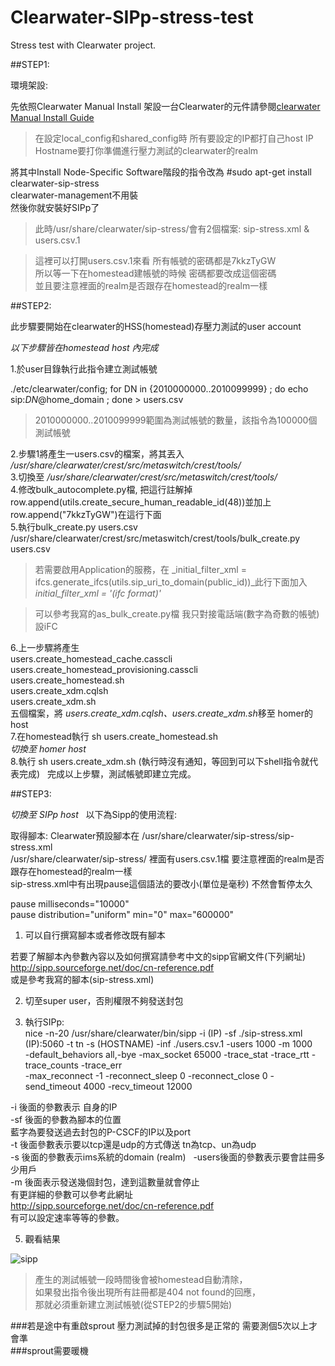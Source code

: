 # Clearwater-SIPp-stress-test
Stress test with Clearwater project.


##STEP1:

環境架設:

先依照Clearwater Manual Install 架設一台Clearwater的元件請參閱[clearwater Manual Install Guide](http://clearwater.readthedocs.io/en/stable/Manual_Install.html )  
>在設定local_config和shared_config時 所有要設定的IP都打自己host IP  
>Hostname要打你準備進行壓力測試的clearwater的realm

將其中Install Node-Specific Software階段的指令改為
    #sudo apt-get install clearwater-sip-stress    
clearwater-management不用裝  
然後你就安裝好SIPp了  
>此時/usr/share/clearwater/sip-stress/會有2個檔案: sip-stress.xml & users.csv.1     

>這裡可以打開users.csv.1來看 所有帳號的密碼都是7kkzTyGW  
>所以等一下在homestead建帳號的時候 密碼都要改成這個密碼  
>並且要注意裡面的realm是否跟存在homestead的realm一樣  

##STEP2:

此步驟要開始在clearwater的HSS(homestead)存壓力測試的user account  

*以下步驟皆在homestead host 內完成* 

1.於user目錄執行此指令建立測試帳號  

./etc/clearwater/config; for DN in {2010000000..2010099999} ; do echo sip:$DN@$home_domain ; done > users.csv     

>2010000000..2010099999範圍為測試帳號的數量，該指令為100000個測試帳號  

2.步驟1將產生一users.csv的檔案，將其丟入 */usr/share/clearwater/crest/src/metaswitch/crest/tools/*  
3.切換至 */usr/share/clearwater/crest/src/metaswitch/crest/tools/*  
4.修改bulk_autocomplete.py檔, 把這行註解掉row.append(utils.create_secure_human_readable_id(48))並加上row.append("7kkzTyGW")在這行下面  
5.執行bulk_create.py users.csv  
/usr/share/clearwater/crest/src/metaswitch/crest/tools/bulk_create.py users.csv    
>若需要啟用Application的服務，在
_initial_filter_xml = ifcs.generate_ifcs(utils.sip_uri_to_domain(public_id))_此行下面加入
_initial_filter_xml = '(ifc format)'_

>可以參考我寫的as_bulk_create.py檔 我只對接電話端(數字為奇數的帳號)設iFC

6.上一步驟將產生  
users.create_homestead_cache.casscli  
users.create_homestead_provisioning.casscli  
users.create_homestead.sh  
users.create_xdm.cqlsh  
users.create_xdm.sh  
五個檔案，將 *users.create_xdm.cqlsh、users.create_xdm.sh*移至 homer的host  
7.在homestead執行 sh users.create_homestead.sh   
*切換至 homer host*  
8.執行 sh users.create_xdm.sh (執行時沒有通知，等回到可以下shell指令就代表完成)  
完成以上步驟，測試帳號即建立完成。  


##STEP3:

*切換至 SIPp host*  
以下為Sipp的使用流程:

取得腳本:
Clearwater預設腳本在 /usr/share/clearwater/sip-stress/sip-stress.xml  
/usr/share/clearwater/sip-stress/ 裡面有users.csv.1檔 要注意裡面的realm是否跟存在homestead的realm一樣  
sip-stress.xml中有出現pause這個語法的要改小(單位是毫秒) 不然會暫停太久  

pause milliseconds="10000"    
pause distribution="uniform" min="0" max="600000"    

1.	可以自行撰寫腳本或者修改既有腳本

若要了解腳本內參數內容以及如何撰寫請參考中文的sipp官網文件(下列網址)  
http://sipp.sourceforge.net/doc/cn-reference.pdf  
或是參考我寫的腳本(sip-stress.xml)  

2.	切至super user，否則權限不夠發送封包  

3.	執行SIPp:  
nice -n-20 /usr/share/clearwater/bin/sipp -i (IP) -sf ./sip-stress.xml \
(IP):5060 -t tn -s (HOSTNAME) -inf ./users.csv.1 -users 1000 -m 1000 \
-default_behaviors all,-bye -max_socket 65000 -trace_stat -trace_rtt -trace_counts -trace_err \
-max_reconnect -1 -reconnect_sleep 0 -reconnect_close 0 -send_timeout 4000 -recv_timeout 12000

-i 後面的參數表示 自身的IP  
-sf 後面的參數為腳本的位置  
藍字為要發送過去封包的P-CSCF的IP以及port  
-t 後面參數表示要以tcp還是udp的方式傳送 tn為tcp、un為udp  
-s 後面的參數表示ims系統的domain (realm)   
-users後面的參數表示要會註冊多少用戶  
-m 後面表示發送幾個封包，達到這數量就會停止  
有更詳細的參數可以參考此網址  
http://sipp.sourceforge.net/doc/cn-reference.pdf  
有可以設定速率等等的參數。  

5.	觀看結果

![sipp](http://i.imgur.com/dJHrRRb.jpg)  


>產生的測試帳號一段時間後會被homestead自動清除，  
>如果發出指令後出現所有註冊都是404 not found的回應，  
>那就必須重新建立測試帳號(從STEP2的步驟5開始)  


###若是途中有重啟sprout 壓力測試掉的封包很多是正常的 需要測個5次以上才會準  
###sprout需要暖機
